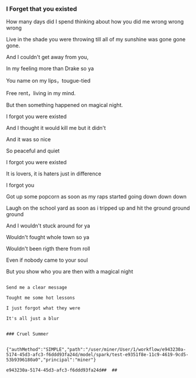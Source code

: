 ### I Forget that you existed


How many days did I spend thinking about how you did me wrong wrong wrong 

Live in the shade you were throwing till all of my sunshine was gone gone gone.

And I couldn't get away from you,

In my feeling more than Drake so ya

You name on my lips，tougue-tied

Free rent，living in my mind.

But then something happened on magical night.

I forgot you were existed

And I thought it would kill me but it didn't

And it was so nice

So peaceful and quiet

I forgot you were existed

It is lovers, it is haters just in difference

I forgot you 

Got up some popcorn as soon as my raps started going down down down

Laugh on the school yard as soon as i tripped up and hit the ground ground ground

And I wouldn't stuck around for ya

Wouldn't fought whole town so ya

Wouldn't been rigth there from roll 

Even if nobody came to your soul

But you show who you are then with a magical night
 
~~~~repeat echo

Send me a clear message

Tought me some hot lessons

I just forgot what they were 

It's all just a blur


### Cruel Summer


{"authMethod":"SIMPLE","path":"/user/miner/User/1/workflow/e943230a-5174-45d3-afc3-f6ddd93fa24d/model/spark/test-e9351f8e-11c9-4619-9cd5-53b9396180a0","principal":"miner"}

e943230a-5174-45d3-afc3-f6ddd93fa24d##  ##